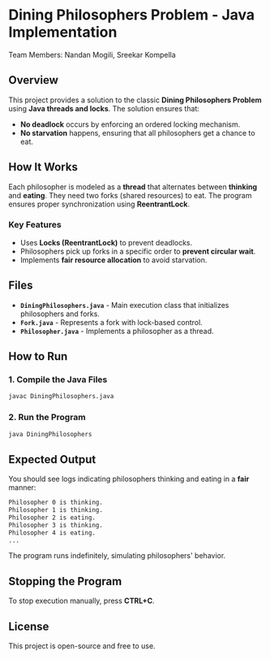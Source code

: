 # Dining Philosophers Problem - Java Implementation
Team Members: Nandan Mogili, Sreekar Kompella

## Overview
This project provides a solution to the classic **Dining Philosophers Problem** using **Java threads and locks**. The solution ensures that:
- **No deadlock** occurs by enforcing an ordered locking mechanism.
- **No starvation** happens, ensuring that all philosophers get a chance to eat.

## How It Works
Each philosopher is modeled as a **thread** that alternates between **thinking** and **eating**. They need two forks (shared resources) to eat. The program ensures proper synchronization using **ReentrantLock**.

### Key Features
- Uses **Locks (ReentrantLock)** to prevent deadlocks.
- Philosophers pick up forks in a specific order to **prevent circular wait**.
- Implements **fair resource allocation** to avoid starvation.

## Files
- **`DiningPhilosophers.java`** - Main execution class that initializes philosophers and forks.
- **`Fork.java`** - Represents a fork with lock-based control.
- **`Philosopher.java`** - Implements a philosopher as a thread.

## How to Run
### 1. Compile the Java Files
```sh
javac DiningPhilosophers.java
```
### 2. Run the Program
```sh
java DiningPhilosophers
```
## Expected Output
You should see logs indicating philosophers thinking and eating in a **fair** manner:
```sh
Philosopher 0 is thinking.
Philosopher 1 is thinking.
Philosopher 2 is eating.
Philosopher 3 is thinking.
Philosopher 4 is eating.
...
```
The program runs indefinitely, simulating philosophers' behavior.
## Stopping the Program
To stop execution manually, press **CTRL+C**.

## License
This project is open-source and free to use.
